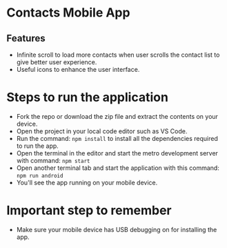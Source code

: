 # Contacts Mobile App

## Features
- Infinite scroll to load more contacts when user scrolls the contact list to give better user experience.
- Useful icons to enhance the user interface.

# Steps to run the application
- Fork the repo or download the zip file and extract the contents on your device.
- Open the project in your local code editor such as VS Code.
- Run the command: `npm install` to install all the dependencies required to run the app.
- Open the terminal in the editor and start the metro development server with command: `npm start`
- Open another terminal tab and start the application with this command: `npm run android`
- You'll see the app running on your mobile device.

# Important step to remember
- Make sure your mobile device has USB debugging on for installing the app.
